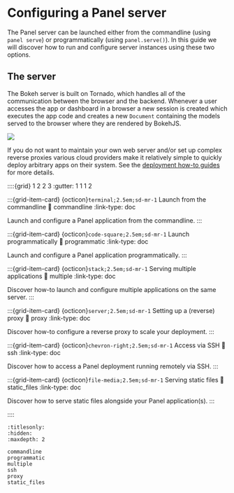 # Configuring a Panel server

The Panel server can be launched either from the commandline (using `panel serve`) or programmatically (using `panel.serve()`). In this guide we will discover how to run and configure server instances using these two options.

## The server

The Bokeh server is built on Tornado, which handles all of the communication between the browser and the backend. Whenever a user accesses the app or dashboard in a browser a new session is created which executes the app code and creates a new ``Document`` containing the models served to the browser where they are rendered by BokehJS.

<div style="margin-left: auto; margin-right: auto; display: block">
<img src="https://bokeh.pydata.org/en/latest/_images/bokeh_serve.svg"></img>
</div>

If you do not want to maintain your own web server and/or set up complex reverse proxies various cloud providers make it relatively simple to quickly deploy arbitrary apps on their system. See the [deployment how-to guides](../deployment/index) for more details.

::::{grid} 1 2 2 3
:gutter: 1 1 1 2

:::{grid-item-card} {octicon}`terminal;2.5em;sd-mr-1` Launch from the commandline
:link: commandline
:link-type: doc

Launch and configure a Panel application from the commandline.
:::

:::{grid-item-card} {octicon}`code-square;2.5em;sd-mr-1` Launch programmatically
:link: programmatic
:link-type: doc

Launch and configure a Panel application programmatically.
:::

:::{grid-item-card} {octicon}`stack;2.5em;sd-mr-1` Serving multiple applications
:link: multiple
:link-type: doc

Discover how-to launch and configure multiple applications on the same server.
:::

:::{grid-item-card} {octicon}`server;2.5em;sd-mr-1` Setting up a (reverse) proxy
:link: proxy
:link-type: doc

Discover how-to configure a reverse proxy to scale your deployment.
:::

:::{grid-item-card} {octicon}`chevron-right;2.5em;sd-mr-1` Access via SSH
:link: ssh
:link-type: doc

Discover how to access a Panel deployment running remotely via SSH.
:::

:::{grid-item-card} {octicon}`file-media;2.5em;sd-mr-1` Serving static files
:link: static_files
:link-type: doc

Discover how to serve static files alongside your Panel application(s).
:::

::::

```{toctree}
:titlesonly:
:hidden:
:maxdepth: 2

commandline
programmatic
multiple
ssh
proxy
static_files
```
